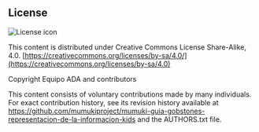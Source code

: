## License
![License icon](https://licensebuttons.net/l/by-sa/3.0/88x31.png)

This content is distributed under Creative Commons License Share-Alike, 4.0. [https://creativecommons.org/licenses/by-sa/4.0/](https://creativecommons.org/licenses/by-sa/4.0)

Copyright Equipo ADA and contributors

This content consists of voluntary contributions made by many
individuals. For exact contribution history, see its revision history
available at https://github.com/mumukiproject/mumuki-guia-gobstones-representacion-de-la-informacion-kids and the AUTHORS.txt file.

